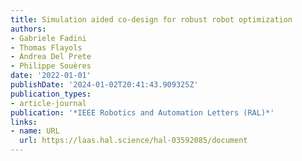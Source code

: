 ```yaml
---
title: Simulation aided co-design for robust robot optimization
authors:
- Gabriele Fadini
- Thomas Flayols
- Andrea Del Prete
- Philippe Souères
date: '2022-01-01'
publishDate: '2024-01-02T20:41:43.909325Z'
publication_types:
- article-journal
publication: '*IEEE Robotics and Automation Letters (RAL)*'
links:
- name: URL
  url: https://laas.hal.science/hal-03592085/document
---
```


